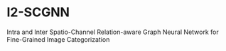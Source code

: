# I2-SCGNN
Intra and Inter Spatio-Channel Relation-aware Graph Neural Network for Fine-Grained Image Categorization
